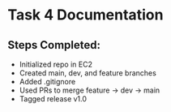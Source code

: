# Task 4 Documentation

## Steps Completed:
- Initialized repo in EC2
- Created main, dev, and feature branches
- Added .gitignore
- Used PRs to merge feature → dev → main
- Tagged release v1.0

